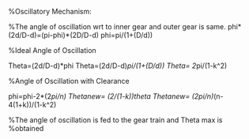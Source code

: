 %Oscillatory Mechanism:
 
 
 
 
 
 
 
 
 




%The angle of oscillation wrt to inner gear and outer gear is same.
phi*(2d/D-d)=(pi-phi)*(2D/D-d)
phi=pi/(1+(D/d))
 
%Ideal Angle of Oscillation
 
Theta=(2d/D-d)*phi
Theta=(2d/D-d)*pi/(1+(D/d))
Theta= 2*pi/(1-k^2)
 


  

 
%Angle of Oscillation with Clearance 
 
phi=phi-2*(2*pi/n)
Thetanew= (2/(1-k))*theta
Thetanew=  (2*pi/n)*(n-4(1+k))/(1-k^2)
 
%The angle of oscillation is fed to the gear train and Theta max is
%obtained
